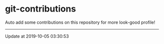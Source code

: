 # git-contributions

Auto add some contributions on this repository for more look-good profile!

---

Update at 2019-10-05 03:30:53
